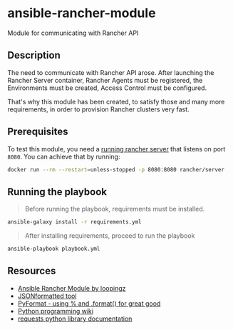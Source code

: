 # ansible-rancher-module
Module for communicating with Rancher API

## Description
The need to communicate with Rancher API arose. After launching the Rancher Server container, Rancher Agents must be registered, the Environments must be created, Access Control must be configured.

That's why this module has been created, to satisfy those and many more requirements, in order to provision Rancher clusters very fast.

## Prerequisites
To test this module, you need a [running rancher server][6] that listens on port
`8080`. You can achieve that by running:

```sh
docker run --rm --restart=unless-stopped -p 8080:8080 rancher/server
```

## Running the playbook
> Before running the playbook, requirements must be installed.

```sh
ansible-galaxy install -r requirements.yml
```

> After installing requirements, proceed to run the playbook

```sh
ansible-playbook playbook.yml
```

## Resources

- [Ansible Rancher Module by loopingz][1]
- [JSONformatted tool][2]
- [PyFormat - using % and .format() for great good][3]
- [Python programming wiki][4]
- [requests python library documentation][5]

[1]: https://github.com/loopingz/ansible-rancher-module
[2]: https://jsonformatter.org
[3]: https://pyformat.info
[4]: https://en.wikibooks.org/wiki/Python_Programming
[5]: http://docs.python-requests.org/en/master/
[6]: http://rancher.com/docs/rancher/latest/en/installing-rancher/installing-server/#launching-rancher-server---single-container-non-ha
